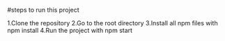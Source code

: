 #steps to run this project

1.Clone the repository
2.Go to the root directory
3.Install all npm files with npm install
4.Run the project with npm start
